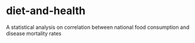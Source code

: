 # diet-and-health
A statistical analysis on correlation between national food consumption and disease mortality rates
